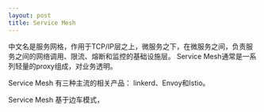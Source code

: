 ```yaml
---
layout: post
title: Service Mesh
---
```



中文名是服务网格，作用于TCP/IP层之上，微服务之下，在微服务之间，负责服务之间的网络调用、限流、熔断和监控的基础设施层。
Service Mesh通常是一系列轻量的proxy组成，对业务透明。

Service Mesh 有三种主流的相关产品： linkerd、Envoy和Istio。

Service Mesh 基于边车模式，
